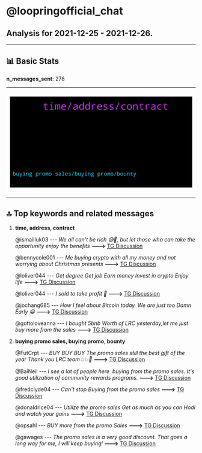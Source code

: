 # **@loopringofficial_chat**
 ## Analysis for **2021-12-25** - **2021-12-26**.

---

## 📊 **Basic Stats**

**n_messages_sent**: 278

---
![wordcloud](loopringofficial_chat_1Days_wordcloud.png)

---


## 🔝 **Top keywords and related messages**

1. **time, address, contract**

    @ismailluk03 --- *We all can't be rich 😅🤑, but let those who can take the opportunity enjoy the benefits* **--->** [TG Discussion](https://t.me/loopringofficial_chat/19055)

    @bennycole001 --- *Me buying crypto with all my money and not worrying about Christmas presents* **--->** [TG Discussion](https://t.me/loopringofficial_chat/19110)

    @loliver044 --- *Get degree  Get job  Earn money  Invest in crypto  Enjoy life* **--->** [TG Discussion](https://t.me/loopringofficial_chat/19064)

    @loliver044 --- *I sold to take profit 🤭* **--->** [TG Discussion](https://t.me/loopringofficial_chat/19265)

    @jochang685 --- *How I feel about Bitcoin today. We are just too Damn Early 😁* **--->** [TG Discussion](https://t.me/loopringofficial_chat/19089)

    @gottoloveanna --- *I bought 5bnb Worth of LRC yesterday,let me just buy more from the sales* **--->** [TG Discussion](https://t.me/loopringofficial_chat/19289)

2. **buying promo sales, buying promo, bounty**

    @FutCrpt --- *BUY BUY BUY The promo sales still the best gift of the year Thank you LRC team💥💥🚀* **--->** [TG Discussion](https://t.me/loopringofficial_chat/19362)

    @BaiNeil --- *I see a lot of people here  buying from the promo sales. It's good utilization of community rewards programs.* **--->** [TG Discussion](https://t.me/loopringofficial_chat/19203)

    @fredclyde04 --- *Can't stop Buying from the promo sales* **--->** [TG Discussion](https://t.me/loopringofficial_chat/19369)

    @donaldrice04 --- *Utilize the promo sales  Get as much as you can Hodl and watch your gains* **--->** [TG Discussion](https://t.me/loopringofficial_chat/19117)

    @opsahl --- *BUY more from the promo Sales* **--->** [TG Discussion](https://t.me/loopringofficial_chat/19130)

    @gawages --- *The promo sales is a very good discount. That goes a long way for me, I will keep buying!* **--->** [TG Discussion](https://t.me/loopringofficial_chat/19140)

